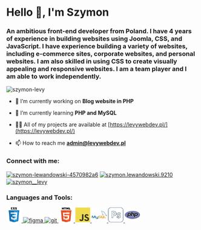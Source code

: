 <h1>Hello 👋, I'm Szymon</h1>
<h3>An ambitious front-end developer from Poland. I have 4 years of experience in building websites using Joomla, CSS, and JavaScript. I have experience building a variety of websites, including e-commerce sites, corporate websites, and personal websites. I am also skilled in using CSS to create visually appealing and responsive websites. I am a team player and I am able to work independently.</h3>

<p align="left"> <img src="https://komarev.com/ghpvc/?username=szymon-levy&label=Profile%20views&color=0e75b6&style=flat" alt="szymon-levy" /> </p>

- 🔭 I’m currently working on **Blog website in PHP**

- 🌱 I’m currently learning **PHP and MySQL**

- 👨‍💻 All of my projects are available at [https://levywebdev.pl/](https://levywebdev.pl/)

- 📫 How to reach me **admin@levywebdev.pl**

<h3 align="left">Connect with me:</h3>
<p align="left">
<a href="https://linkedin.com/in/szymon-lewandowski-4570982a6" target="blank"><img align="center" src="https://raw.githubusercontent.com/rahuldkjain/github-profile-readme-generator/master/src/images/icons/Social/linked-in-alt.svg" alt="szymon-lewandowski-4570982a6" height="30" width="40" /></a>
<a href="https://fb.com/szymon.lewandowski.9210" target="blank"><img align="center" src="https://raw.githubusercontent.com/rahuldkjain/github-profile-readme-generator/master/src/images/icons/Social/facebook.svg" alt="szymon.lewandowski.9210" height="30" width="40" /></a>
<a href="https://instagram.com/szymon__levy" target="blank"><img align="center" src="https://raw.githubusercontent.com/rahuldkjain/github-profile-readme-generator/master/src/images/icons/Social/instagram.svg" alt="szymon__levy" height="30" width="40" /></a>
</p>

<h3 align="left">Languages and Tools:</h3>
<p align="left"> <a href="https://www.w3schools.com/css/" target="_blank" rel="noreferrer"> <img src="https://raw.githubusercontent.com/devicons/devicon/master/icons/css3/css3-original-wordmark.svg" alt="css3" width="40" height="40"/> </a> <a href="https://www.figma.com/" target="_blank" rel="noreferrer"> <img src="https://www.vectorlogo.zone/logos/figma/figma-icon.svg" alt="figma" width="40" height="40"/> </a> <a href="https://git-scm.com/" target="_blank" rel="noreferrer"> <img src="https://www.vectorlogo.zone/logos/git-scm/git-scm-icon.svg" alt="git" width="40" height="40"/> </a> <a href="https://www.w3.org/html/" target="_blank" rel="noreferrer"> <img src="https://raw.githubusercontent.com/devicons/devicon/master/icons/html5/html5-original-wordmark.svg" alt="html5" width="40" height="40"/> </a> <a href="https://developer.mozilla.org/en-US/docs/Web/JavaScript" target="_blank" rel="noreferrer"> <img src="https://raw.githubusercontent.com/devicons/devicon/master/icons/javascript/javascript-original.svg" alt="javascript" width="40" height="40"/> </a> <a href="https://www.mysql.com/" target="_blank" rel="noreferrer"> <img src="https://raw.githubusercontent.com/devicons/devicon/master/icons/mysql/mysql-original-wordmark.svg" alt="mysql" width="40" height="40"/> </a> <a href="https://www.photoshop.com/en" target="_blank" rel="noreferrer"> <img src="https://raw.githubusercontent.com/devicons/devicon/master/icons/photoshop/photoshop-line.svg" alt="photoshop" width="40" height="40"/> </a> <a href="https://www.php.net" target="_blank" rel="noreferrer"> <img src="https://raw.githubusercontent.com/devicons/devicon/master/icons/php/php-original.svg" alt="php" width="40" height="40"/> </a> </p>
